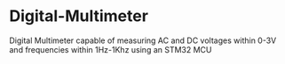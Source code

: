 # Digital-Multimeter
Digital Multimeter capable of measuring AC and DC voltages within 0-3V and frequencies within 1Hz-1Khz using an STM32 MCU
